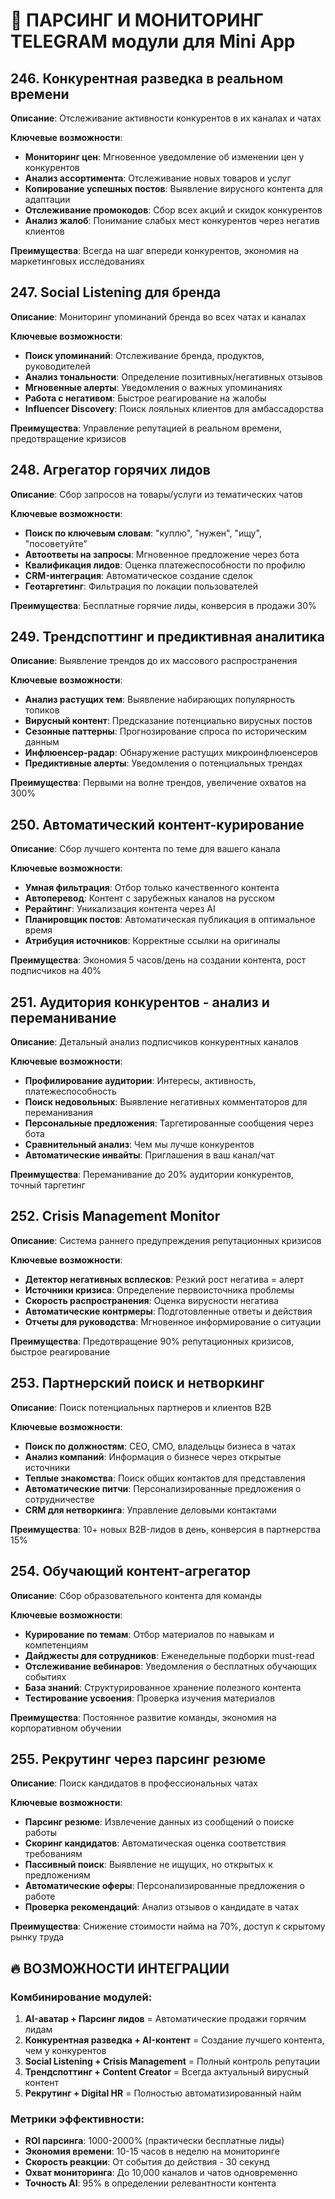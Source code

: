 # 📡 ПАРСИНГ И МОНИТОРИНГ TELEGRAM модули для Mini App

## 246. Конкурентная разведка в реальном времени
**Описание**: Отслеживание активности конкурентов в их каналах и чатах

**Ключевые возможности**:
- **Мониторинг цен**: Мгновенное уведомление об изменении цен у конкурентов
- **Анализ ассортимента**: Отслеживание новых товаров и услуг
- **Копирование успешных постов**: Выявление вирусного контента для адаптации
- **Отслеживание промокодов**: Сбор всех акций и скидок конкурентов
- **Анализ жалоб**: Понимание слабых мест конкурентов через негатив клиентов

**Преимущества**: Всегда на шаг впереди конкурентов, экономия на маркетинговых исследованиях

## 247. Social Listening для бренда
**Описание**: Мониторинг упоминаний бренда во всех чатах и каналах

**Ключевые возможности**:
- **Поиск упоминаний**: Отслеживание бренда, продуктов, руководителей
- **Анализ тональности**: Определение позитивных/негативных отзывов
- **Мгновенные алерты**: Уведомления о важных упоминаниях
- **Работа с негативом**: Быстрое реагирование на жалобы
- **Influencer Discovery**: Поиск лояльных клиентов для амбассадорства

**Преимущества**: Управление репутацией в реальном времени, предотвращение кризисов

## 248. Агрегатор горячих лидов
**Описание**: Сбор запросов на товары/услуги из тематических чатов

**Ключевые возможности**:
- **Поиск по ключевым словам**: "куплю", "нужен", "ищу", "посоветуйте"
- **Автоответы на запросы**: Мгновенное предложение через бота
- **Квалификация лидов**: Оценка платежеспособности по профилю
- **CRM-интеграция**: Автоматическое создание сделок
- **Геотаргетинг**: Фильтрация по локации пользователей

**Преимущества**: Бесплатные горячие лиды, конверсия в продажи 30%

## 249. Трендспоттинг и предиктивная аналитика
**Описание**: Выявление трендов до их массового распространения

**Ключевые возможности**:
- **Анализ растущих тем**: Выявление набирающих популярность топиков
- **Вирусный контент**: Предсказание потенциально вирусных постов
- **Сезонные паттерны**: Прогнозирование спроса по историческим данным
- **Инфлюенсер-радар**: Обнаружение растущих микроинфлюенсеров
- **Предиктивные алерты**: Уведомления о потенциальных трендах

**Преимущества**: Первыми на волне трендов, увеличение охватов на 300%

## 250. Автоматический контент-курирование
**Описание**: Сбор лучшего контента по теме для вашего канала

**Ключевые возможности**:
- **Умная фильтрация**: Отбор только качественного контента
- **Автоперевод**: Контент с зарубежных каналов на русском
- **Рерайтинг**: Уникализация контента через AI
- **Планировщик постов**: Автоматическая публикация в оптимальное время
- **Атрибуция источников**: Корректные ссылки на оригиналы

**Преимущества**: Экономия 5 часов/день на создании контента, рост подписчиков на 40%

## 251. Аудитория конкурентов - анализ и переманивание
**Описание**: Детальный анализ подписчиков конкурентных каналов

**Ключевые возможности**:
- **Профилирование аудитории**: Интересы, активность, платежеспособность
- **Поиск недовольных**: Выявление негативных комментаторов для переманивания
- **Персональные предложения**: Таргетированные сообщения через бота
- **Сравнительный анализ**: Чем мы лучше конкурентов
- **Автоматические инвайты**: Приглашения в ваш канал/чат

**Преимущества**: Переманивание до 20% аудитории конкурентов, точный таргетинг

## 252. Crisis Management Monitor
**Описание**: Система раннего предупреждения репутационных кризисов

**Ключевые возможности**:
- **Детектор негативных всплесков**: Резкий рост негатива = алерт
- **Источники кризиса**: Определение первоисточника проблемы
- **Скорость распространения**: Оценка вирусности негатива
- **Автоматические контрмеры**: Подготовленные ответы и действия
- **Отчеты для руководства**: Мгновенное информирование о ситуации

**Преимущества**: Предотвращение 90% репутационных кризисов, быстрое реагирование

## 253. Партнерский поиск и нетворкинг
**Описание**: Поиск потенциальных партнеров и клиентов B2B

**Ключевые возможности**:
- **Поиск по должностям**: CEO, CMO, владельцы бизнеса в чатах
- **Анализ компаний**: Информация о бизнесе через открытые источники
- **Теплые знакомства**: Поиск общих контактов для представления
- **Автоматические питчи**: Персонализированные предложения о сотрудничестве
- **CRM для нетворкинга**: Управление деловыми контактами

**Преимущества**: 10+ новых B2B-лидов в день, конверсия в партнерства 15%

## 254. Обучающий контент-агрегатор
**Описание**: Сбор образовательного контента для команды

**Ключевые возможности**:
- **Курирование по темам**: Отбор материалов по навыкам и компетенциям
- **Дайджесты для сотрудников**: Еженедельные подборки must-read
- **Отслеживание вебинаров**: Уведомления о бесплатных обучающих событиях
- **База знаний**: Структурированное хранение полезного контента
- **Тестирование усвоения**: Проверка изучения материалов

**Преимущества**: Постоянное развитие команды, экономия на корпоративном обучении

## 255. Рекрутинг через парсинг резюме
**Описание**: Поиск кандидатов в профессиональных чатах

**Ключевые возможности**:
- **Парсинг резюме**: Извлечение данных из сообщений о поиске работы
- **Скоринг кандидатов**: Автоматическая оценка соответствия требованиям
- **Пассивный поиск**: Выявление не ищущих, но открытых к предложениям
- **Автоматические оферы**: Персонализированные предложения о работе
- **Проверка рекомендаций**: Анализ отзывов о кандидате в чатах

**Преимущества**: Снижение стоимости найма на 70%, доступ к скрытому рынку труда

## 🔥 ВОЗМОЖНОСТИ ИНТЕГРАЦИИ

### Комбинирование модулей:
1. **AI-аватар + Парсинг лидов** = Автоматические продажи горячим лидам
2. **Конкурентная разведка + AI-контент** = Создание лучшего контента, чем у конкурентов
3. **Social Listening + Crisis Management** = Полный контроль репутации
4. **Трендспоттинг + Content Creator** = Всегда актуальный вирусный контент
5. **Рекрутинг + Digital HR** = Полностью автоматизированный найм

### Метрики эффективности:
- **ROI парсинга**: 1000-2000% (практически бесплатные лиды)
- **Экономия времени**: 10-15 часов в неделю на мониторинге
- **Скорость реакции**: От события до действия - 30 секунд
- **Охват мониторинга**: До 10,000 каналов и чатов одновременно
- **Точность AI**: 95% в определении релевантности контента
